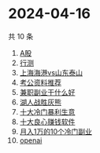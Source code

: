 # 2024-04-16

共 10 条

<!-- BEGIN -->
<!-- 最后更新时间 Tue Apr 16 2024 03:10:03 GMT+0800 (China Standard Time) -->

1. [A股](https://www.zhihu.com/search?q=A股)
1. [行测](https://www.zhihu.com/search?q=行测)
1. [上海海港vs山东泰山](https://www.zhihu.com/search?q=上海海港vs山东泰山)
1. [考公资料推荐](https://www.zhihu.com/search?q=考公资料推荐)
1. [兼职副业干什么好](https://www.zhihu.com/search?q=兼职副业干什么好)
1. [湖人战胜灰熊](https://www.zhihu.com/search?q=湖人战胜灰熊)
1. [十大冷门暴利生意](https://www.zhihu.com/search?q=十大冷门暴利生意)
1. [十大良心赚钱软件](https://www.zhihu.com/search?q=十大良心赚钱软件)
1. [月入1万的10个冷门副业](https://www.zhihu.com/search?q=月入1万的10个冷门副业)
1. [openai](https://www.zhihu.com/search?q=openai)

<!-- END -->
